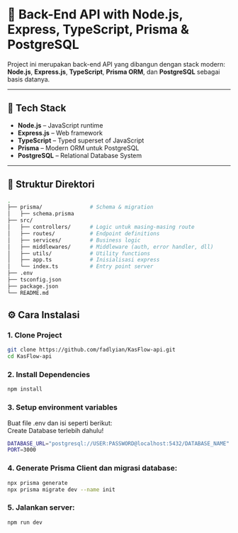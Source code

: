 # 🚀 Back-End API with Node.js, Express, TypeScript, Prisma & PostgreSQL

Project ini merupakan back-end API yang dibangun dengan stack modern: **Node.js**, **Express.js**, **TypeScript**, **Prisma ORM**, dan **PostgreSQL** sebagai basis datanya.

---

## 🧰 Tech Stack

- **Node.js** – JavaScript runtime
- **Express.js** – Web framework
- **TypeScript** – Typed superset of JavaScript
- **Prisma** – Modern ORM untuk PostgreSQL
- **PostgreSQL** – Relational Database System

---

## 📁 Struktur Direktori

```bash
.
├── prisma/               # Schema & migration
│   ├── schema.prisma
├── src/
│   ├── controllers/      # Logic untuk masing-masing route
│   ├── routes/           # Endpoint definitions
│   ├── services/         # Business logic
│   ├── middlewares/      # Middleware (auth, error handler, dll)
│   ├── utils/            # Utility functions
│   ├── app.ts            # Inisialisasi express
│   └── index.ts          # Entry point server
├── .env
├── tsconfig.json
├── package.json
└── README.md
```

## ⚙️ Cara Instalasi
### 1. Clone Project
```bash
git clone https://github.com/fadlyian/KasFlow-api.git
cd KasFlow-api
```
### 2. Install Dependencies
```bash
npm install
```
### 3. Setup environment variables
Buat file .env dan isi seperti berikut: <br />
Create Database terlebih dahulu!
```bash
DATABASE_URL="postgresql://USER:PASSWORD@localhost:5432/DATABASE_NAME"
PORT=3000
```
### 4. Generate Prisma Client dan migrasi database:
```bash
npx prisma generate
npx prisma migrate dev --name init
```
### 5. Jalankan server:
```bash
npm run dev
```
